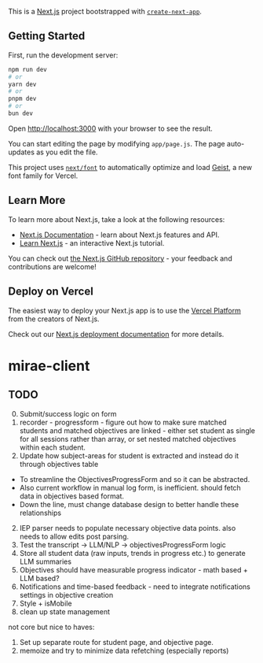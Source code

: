 This is a [Next.js](https://nextjs.org) project bootstrapped with [`create-next-app`](https://github.com/vercel/next.js/tree/canary/packages/create-next-app).

## Getting Started

First, run the development server:

```bash
npm run dev
# or
yarn dev
# or
pnpm dev
# or
bun dev
```

Open [http://localhost:3000](http://localhost:3000) with your browser to see the result.

You can start editing the page by modifying `app/page.js`. The page auto-updates as you edit the file.

This project uses [`next/font`](https://nextjs.org/docs/app/building-your-application/optimizing/fonts) to automatically optimize and load [Geist](https://vercel.com/font), a new font family for Vercel.

## Learn More

To learn more about Next.js, take a look at the following resources:

- [Next.js Documentation](https://nextjs.org/docs) - learn about Next.js features and API.
- [Learn Next.js](https://nextjs.org/learn) - an interactive Next.js tutorial.

You can check out [the Next.js GitHub repository](https://github.com/vercel/next.js) - your feedback and contributions are welcome!

## Deploy on Vercel

The easiest way to deploy your Next.js app is to use the [Vercel Platform](https://vercel.com/new?utm_medium=default-template&filter=next.js&utm_source=create-next-app&utm_campaign=create-next-app-readme) from the creators of Next.js.

Check out our [Next.js deployment documentation](https://nextjs.org/docs/app/building-your-application/deploying) for more details.
# mirae-client

## TODO
00. Submit/success logic on form
0. recorder - progressform - figure out how to make sure matched students and matched objectives are linked - either set student as single for all sessions rather than array, or set nested matched objectives within each student. 
1. Update how subject-areas for student is extracted and instead do it through objectives table
- To streamline the ObjectivesProgressForm and so it can be abstracted.
- Also current workflow in manual log form, is inefficient. should fetch data in objectives based format. 
- Down the line, must change database design to better handle these relationships
2. IEP parser needs to populate necessary objective data points. also needs to allow edits post parsing.
3. Test the transcript -> LLM/NLP -> objectivesProgressForm logic
4. Store all student data (raw inputs, trends in progress etc.) to generate LLM summaries
5. Objectives should have measurable progress indicator - math based + LLM based?
6. Notifications and time-based feedback - need to integrate notifications settings in objective creation
7. Style + isMobile
8. clean up state management

not core but nice to haves:
1. Set up separate route for student page, and objective page. 
2. memoize and try to minimize data refetching (especially reports)
